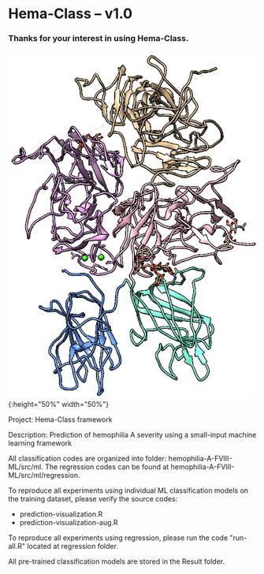 # Hema-Class – v1.0

### Thanks for your interest in using Hema-Class.

![](images/protein.png){:height="50%" width="50%"}

Project: Hema-Class framework

Description: Prediction of hemophilia A severity using a small-input machine learning framework

All classification codes are organized into folder: hemophilia-A-FVIII-ML/src/ml.
The regression codes can be found at hemophilia-A-FVIII-ML/src/ml/regression.

To reproduce all experiments using individual ML classification models on the training dataset, please verify the source codes: 
- prediction-visualization.R
- prediction-visualization-aug.R

To reproduce all experiments using regression, please run the code "run-all.R" located at regression folder.

All pre-trained classification models are stored in the Result folder.
